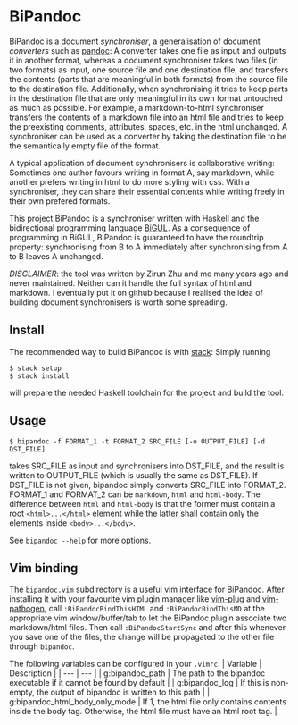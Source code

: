 BiPandoc
==========

BiPandoc is a document _synchroniser_, a generalisation of document _converters_ such as [pandoc](https://pandoc.org/):
A converter takes one file as input and outputs it in another format, whereas a document synchroniser takes two files
(in two formats) as input, one source file and one destination file, and transfers the contents (parts that are meaningful in
both formats) from the source file to the destination file.
Additionally, when synchronising it tries to keep parts in the destination file that are only meaningful in its own format
untouched as much as possible.
For example, a markdown-to-html synchroniser transfers the contents of a markdown file into an html file and tries to keep
the preexisting comments, attributes, spaces, etc. in the html unchanged.
A synchroniser can be used as a converter by taking the destination file to be the semantically empty file of the format.

A typical application of document synchronisers is collaborative writing:
Sometimes one author favours writing in format A, say markdown, while another prefers writing in html to do more styling with css.
With a synchroniser, they can share their essential contents while writing freely in their own prefered formats.

This project BiPandoc is a synchroniser written with Haskell and the bidirectional programming language [BiGUL](https://hackage.haskell.org/package/BiGUL).
As a consequence of programming in BiGUL, BiPandoc is guaranteed to have the roundtrip property: synchronising from 
B to A immediately after synchronising from A to B leaves A unchanged.

*DISCLAIMER*: the tool was written by Zirun Zhu and me many years ago and never maintained.
Neither can it handle the full syntax of html and markdown.
I eventually put it on github because I realised the idea of building document synchronisers is worth some spreading.


Install
---------
The recommended way to build BiPandoc is with [stack](https://docs.haskellstack.org/en/stable/README/): Simply running
```shell
$ stack setup
$ stack install
```
will prepare the needed Haskell toolchain for the project and build the tool.

Usage
---------
```shell
$ bipandoc -f FORMAT_1 -t FORMAT_2 SRC_FILE [-o OUTPUT_FILE] [-d DST_FILE]
```
takes SRC_FILE as input and synchronisers into DST_FILE, and the result is written to OUTPUT_FILE (which is usually the same as DST_FILE). 
If DST_FILE is not given, bipandoc simply converts SRC_FILE into FORMAT_2.
FORMAT_1 and FORMAT_2 can be `markdown`, `html` and `html-body`.
The difference between `html` and `html-body` is that the former must contain a root `<html>...</html>` element while the latter shall contain
only the elements inside `<body>...</body>`.

See `bipandoc --help` for more options.

Vim binding
----------
The `bipandoc.vim` subdirectory is a useful vim interface for BiPandoc.
After installing it with your favourite vim plugin manager like [vim-plug](https://github.com/junegunn/vim-plug) and [vim-pathogen](https://github.com/tpope/vim-pathogen), call `:BiPandocBindThisHTML` and `:BiPandocBindThisMD` at the appropriate vim window/buffer/tab to let the BiPandoc plugin associate two markdown/html files. 
Then call `:BiPandocStartSync` and after this whenever you save one of the files, the change will be propagated to the other file through `bipandoc`.

The following variables can be configured in your `.vimrc`:
| Variable | Description |
| --- | --- |
| g:bipandoc_path | The path to the bipandoc executable if it cannot be found by default |
| g:bipandoc_log  |  If this is non-empty, the output of bipandoc is written to this path |
| g:bipandoc_html_body_only_mode | If 1, the html file only contains contents inside the body tag. Otherwise, the html file must have an html root tag. |


